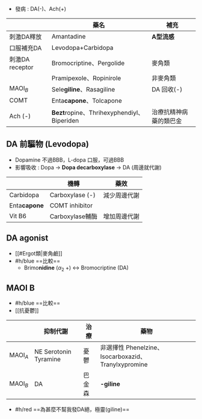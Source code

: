 - 發病 : DA(-)、Ach(+)

|                 | 藥名                                    | 補充                   |
|-----------------|-----------------------------------------|------------------------|
| 刺激DA釋放      | Amantadine                              | **A型流感**                |
| 口服補充DA      | Levodopa+Carbidopa                      |                        |
| 刺激DA receptor | Bromocriptine、Pergolide                | 麥角類                 |
|                 | Pramipexole、Ropinirole                 | 非麥角類               |
| MAOI$_B$            | Sele**giline**、Rasagiline                  | DA 回收(-)             |
| COMT            | Enta**capone**、Tolcapone                   |                        |
| Ach (-)         | **Bezt**ropine、Thrihexyphendiyl、Biperiden | 治療抗精神病藥的類巴金 |

## DA 前驅物 (Levodopa)
- Dopamine 不過BBB，L-dopa 口服，可過BBB
- 影響吸收 : Dopa -> **Dopa decarboxylase** -> DA (周邊就代謝)

|            | 機轉            | 藥效         |
|------------|-----------------|--------------|
| Carbidopa  | Carboxylase (-) | 減少周邊代謝 |
| Enta**capone** | COMT inhibitor  |              |
| Vit B6     | Carboxylase輔酶 | 增加周邊代謝 |
## DA agonist
- [[#Ergot類|麥角鹼]]
- #h/blue ==比較==
	- Brimo**nidine** ($\alpha_2$ +) <-> Bromocriptine (DA)
## MAOI B
- #h/blue ==比較==
- [[抗憂鬱]]

|       | **抑制代謝**              | 治療   | 藥物                                                |
|-------|-----------------------|--------|-----------------------------------------------------|
| MAOI$_A$ | NE Serotonin Tyramine | 憂鬱   | 非選擇性 Phenelzine、Isocarboxazid、Tranylxypromine |
| MAOI$_B$ | DA                    | 巴金森 | **-giline**                                              |
- #h/red  ==為甚麼不幫我發DA絕，極靈(giline)==